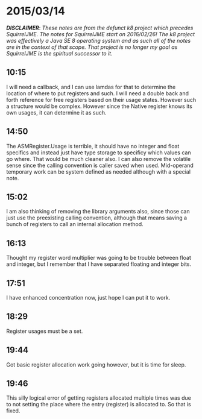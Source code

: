 # 2015/03/14

***DISCLAIMER***: _These notes are from the defunct k8 project which_
_precedes SquirrelJME. The notes for SquirrelJME start on 2016/02/26!_
_The k8 project was effectively a Java SE 8 operating system and as such_
_all of the notes are in the context of that scope. That project is no_
_longer my goal as SquirrelJME is the spiritual successor to it._

## 10:15

I will need a callback, and I can use lamdas for that to determine the
location of where to put registers and such. I will need a double back and
forth reference for free registers based on their usage states. However such a
structure would be complex. However since the Native register knows its own
usages, it can determine it as such.

## 14:50

The ASMRegister.Usage is terrible, it should have no integer and float
specifics and instead just have type storage to specificy which values can go
where. That would be much cleaner also. I can also remove the volatile sense
since the calling convention is caller saved when used. Mid-operand temporary
work can be system defined as needed although with a special note.

## 15:02

I am also thinking of removing the library arguments also, since those can
just use the preexisting calling convention, although that means saving a
bunch of registers to call an internal allocation method.

## 16:13

Thought my register word multiplier was going to be trouble between float and
integer, but I remember that I have separated floating and integer bits.

## 17:51

I have enhanced concentration now, just hope I can put it to work.

## 18:29

Register usages must be a set.

## 19:44

Got basic register allocation work going however, but it is time for sleep.

## 19:46

This silly logical error of getting registers allocated multiple times was due
to not setting the place where the entry (register) is allocated to. So that
is fixed.

